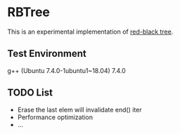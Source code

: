 # RBTree

This is an experimental implementation of [red-black tree](https://en.wikipedia.org/wiki/Red-black_tree).

## Test Environment

g++ (Ubuntu 7.4.0-1ubuntu1~18.04) 7.4.0

## TODO List

* Erase the last elem will invalidate end() iter
* Performance optimization
* ...
